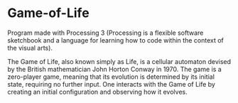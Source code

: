 # Game-of-Life
Program made with Processing 3 (Processing is a flexible software sketchbook and a language for learning how to code within the context of the visual arts).

The Game of Life, also known simply as Life, is a cellular automaton devised by the British mathematician John Horton Conway in 1970. The game is a zero-player game, meaning that its evolution is determined by its initial state, requiring no further input. One interacts with the Game of Life by creating an initial configuration and observing how it evolves.
